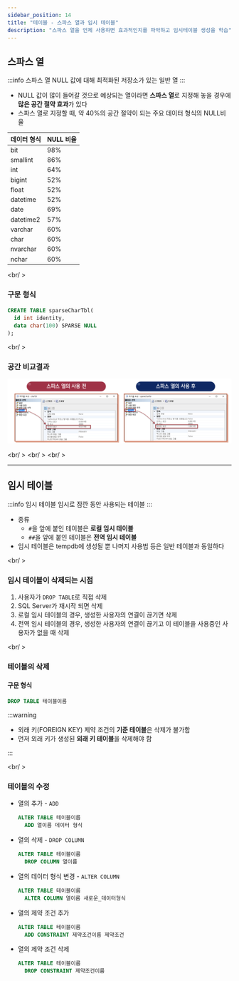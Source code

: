 ```yaml
---
sidebar_position: 14
title: "테이블 - 스파스 열과 임시 테이블"
description: "스파스 열을 언제 사용하면 효과적인지를 파악하고 임시테이블 생성을 학습"
---
```


## 스파스 열

:::info 스파스 열
NULL 값에 대해 최적화된 저장소가 있는 일반 열
:::

- NULL 값이 많이 들어갈 것으로 예상되는 열이라면 **스파스 열**로 지정해 놓을 경우에  
  **많은 공간 절약 효과**가 있다
- 스파스 열로 지정할 때, 약 40%의 공간 절약이 되는 주요 데이터 형식의 NULL비율

| 데이터 형식 | NULL 비율 |
| ----------- | --------- |
| bit         | 98%       |
| smallint    | 86%       |
| int         | 64%       |
| bigint      | 52%       |
| float       | 52%       |
| datetime    | 52%       |
| date        | 69%       |
| datetime2   | 57%       |
| varchar     | 60%       |
| char        | 60%       |
| nvarchar    | 60%       |
| nchar       | 60%       |

<br/ >

### 구문 형식

```sql
CREATE TABLE sparseCharTbl(
  id int identity,
  data char(100) SPARSE NULL
);
```

<br/ >

### 공간 비교결과

![sparse](./img/SPARSE.png)

<br/ >
<br/ >
<br/ >

---

## 임시 테이블

:::info 임시 테이블
임시로 잠깐 동안 사용되는 테이블
:::

- 종류
  - `#`을 앞에 붙인 테이블은 **로컬 임시 테이블**
  - `##`을 앞에 붙인 테이블은 **전역 임시 테이블**
- 임시 테이블은 tempdb에 생성될 뿐 나머지 사용법 등은 일반 테이블과 동일하다

<br/ >

### 임시 테이블이 삭제되는 시점

1. 사용자가 `DROP TABLE`로 직접 삭제
2. SQL Server가 재시작 되면 삭제
3. 로컬 임시 테이블의 경우, 생성한 사용자의 연결이 끊기면 삭제
4. 전역 임시 테이블의 경우, 생성한 사용자의 연결이 끊기고 이 테이블을 사용중인 사용자가 없을 때 삭제

<br/ >

### 테이블의 삭제

#### 구문 형식

```sql
DROP TABLE 테이블이름
```

:::warning

- 외래 키(FOREIGN KEY) 제약 조건의 **기준 테이블**은 삭제가 불가함
- 먼저 외래 키가 생성된 **외래 키 테이블**을 삭제해야 함

:::

<br/ >

### 테이블의 수정

- 열의 추가 - `ADD`

  ```sql
  ALTER TABLE 테이블이름
    ADD 열이름 데이터 형식
  ```

- 열의 삭제 - `DROP COLUMN`

  ```sql
  ALTER TABLE 테이블이름
    DROP COLUMN 열이름
  ```

- 열의 데이터 형식 변경 - `ALTER COLUMN`

  ```sql
  ALTER TABLE 테이블이름
    ALTER COLUMN 열이름 새로운_데이터형식
  ```

- 열의 제약 조건 추가

  ```sql
  ALTER TABLE 테이블이름
    ADD CONSTRAINT 제약조건이름 제약조건
  ```

- 열의 제약 조건 삭제

  ```sql
  ALTER TABLE 테이블이름
    DROP CONSTRAINT 제약조건이름
  ```
